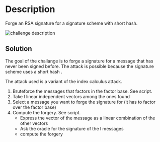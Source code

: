 # Description

Forge an RSA signature for a signature scheme with short hash.


![challenge description](https://github.com/MartinoTommasini/MyDiary/ctf/AppliedCrypto/forgeRSAsignature/challenge.png)

## Solution

The goal of the challange is to forge a signature for a message that has never been signed before. The attack is possible because the signature scheme uses a short hash .

The attack used is a variant of the index calculus attack.


1.  Bruteforce the messages that factors in the factor base. See script.
2.  Take l linear independent vectors among the ones found
3.  Select a message you want to forge the signature for (it has to factor over the factor base)
4.  Compute the forgery. See script.
    - Express the vector of the message as a linear combination of the other vectors
    - Ask the oracle for the signature of the l messages
    - compute the forgery
